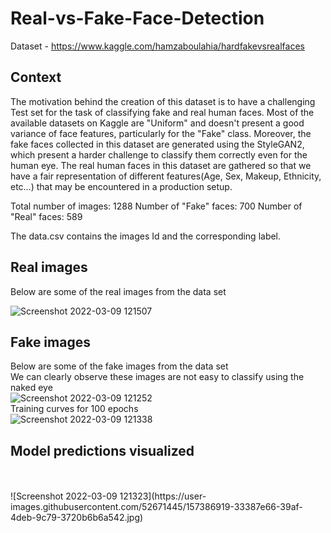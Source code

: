 # Real-vs-Fake-Face-Detection

Dataset - https://www.kaggle.com/hamzaboulahia/hardfakevsrealfaces

## Context
The motivation behind the creation of this dataset is to have a challenging Test set for the task of classifying fake and real human faces. Most of the available datasets on Kaggle are "Uniform" and doesn't present a good variance of face features, particularly for the "Fake" class. Moreover, the fake faces collected in this dataset are generated using the StyleGAN2, which present a harder challenge to classify them correctly even for the human eye. The real human faces in this dataset are gathered so that we have a fair representation of different features(Age, Sex, Makeup, Ethnicity, etc…) that may be encountered in a production setup.

Total number of images: 1288
Number of "Fake" faces: 700
Number of "Real" faces: 589

The data.csv contains the images Id and the corresponding label.
## Real images
Below are some of the real images from the data set
</br>

![Screenshot 2022-03-09 121507](https://user-images.githubusercontent.com/52671445/157387107-5e515830-dd2f-4ec6-ae1d-b8a386227d13.jpg)
</br>
## Fake images
Below are some of the fake images from the data set
</br>
We can clearly observe these images are not easy to classify using the naked eye
</br>
![Screenshot 2022-03-09 121252](https://user-images.githubusercontent.com/52671445/157386908-4c9bb4d4-76dc-4b74-bd1b-24dd99aa6510.jpg)
</br>
Training curves for 100 epochs
</br>
![Screenshot 2022-03-09 121338](https://user-images.githubusercontent.com/52671445/157386912-baac65bc-02b3-4d37-b138-08657110efa3.jpg)
</br>
## Model predictions visualized
</br>
</br>
![Screenshot 2022-03-09 121323](https://user-images.githubusercontent.com/52671445/157386919-33387e66-39af-4deb-9c79-3720b6b6a542.jpg)
